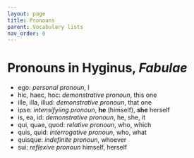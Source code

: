 ```yaml
---
layout: page
title: Pronouns
parent: Vocabulary lists
nav_order: 0
---
```


# Pronouns in Hyginus, *Fabulae*

- ego: *personal pronoun*, I
- hic, haec, hoc: *demonstrative pronoun*, this one
- ille, illa, illud: *demonstrative pronoun*, that one
- ipse: *intensifyiing pronoun*, **he** (himself), **she** herself
- is, ea, id: *demonstrative pronoun*, he, she, it
- qui, quae, quod: *relative pronoun*, who, which
- quis, quid: *interrogative pronoun*,  who, what
- quisque: *indefinite pronoun*, whoever
- sui: *reflexive pronoun* himself, herself
